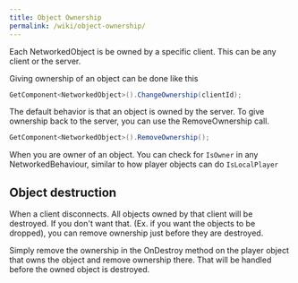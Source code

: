 ```yaml
---
title: Object Ownership
permalink: /wiki/object-ownership/
---
```


Each NetworkedObject is be owned by a specific client. This can be any client or the server.

Giving ownership of an object can be done like this
```csharp
GetComponent<NetworkedObject>().ChangeOwnership(clientId);
```
The default behavior is that an object is owned by the server. To give ownership back to the server, you can use the RemoveOwnership call.

```csharp
GetComponent<NetworkedObject>().RemoveOwnership();
```

When you are owner of an object. You can check for ``IsOwner`` in any NetworkedBehaviour, similar to how player objects can do ``IsLocalPlayer``

## Object destruction
When a client disconnects. All objects owned by that client will be destroyed. If you don't want that. (Ex. if you want the objects to be dropped), you can remove ownership just before they are destroyed.


Simply remove the ownership in the OnDestroy method on the player object that owns the object and remove ownership there. That will be handled before the owned object is destroyed.